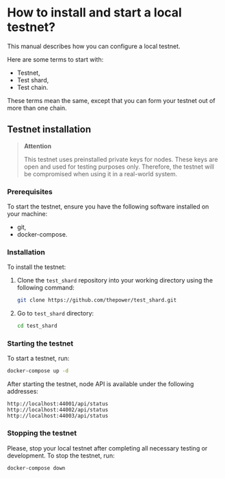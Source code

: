 # How to install and start a local testnet?

This manual describes how you can configure a local testnet.

Here are some terms to start with:

- Testnet,
- Test shard,
- Test chain.

These terms mean the same, except that you can form your testnet out of more than one chain.

## Testnet installation

> **Attention**
>
> This testnet uses preinstalled private keys for nodes. These keys are open and used for testing purposes only. Therefore, the testnet will be compromised when using it in a real-world system.

### Prerequisites

To start the testnet, ensure you have the following software installed on your machine:

- git,
- docker-compose.

### Installation

To install the testnet:

1. Clone the `test_shard` repository into your working directory using the following command:

   ```bash
   git clone https://github.com/thepower/test_shard.git
   ```

2. Go to `test_shard` directory:

   ```bash
   cd test_shard
   ```

### Starting the testnet

To start a testnet, run:

```bash
docker-compose up -d
```

After starting the testnet, node API is available under the following addresses:

```text
http://localhost:44001/api/status
http://localhost:44002/api/status
http://localhost:44003/api/status
```

### Stopping the testnet

Please, stop your local testnet after completing all necessary testing or development. To stop the testnet, run:

```bash
docker-compose down
```
